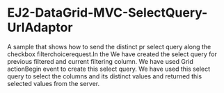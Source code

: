 # EJ2-DataGrid-MVC-SelectQuery-UrlAdaptor
A sample that shows how to send the distinct pr select query along the checkbox filterchoicerequest.In the We have created the select query for previous filtered and current filtering column. We have used Grid actionBegin event to create this select query. We have used this select query to select the columns and its distinct values and returned this selected values from the server. 
